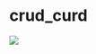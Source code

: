 # crud_curd



![](https://media.giphy.com/media/PZAq6OMHD4A6c/giphy.gif?cid=ecf05e47orvtkosjd238zdrrlhugl68yegf8j9q91ffxz2we&rid=giphy.gif&ct=g)
